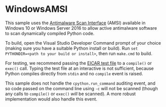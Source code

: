 WindowsAMSI
===========

This sample uses the [Antimalware Scan Interface](https://docs.microsoft.com/windows/win32/amsi/) (AMSI) available in Windows 10 or Windows Server 2016 to allow active antimalware software to scan dynamically compiled Python code.

To build, open the Visual Studio Developer Command prompt of your choice (making sure you have a suitable Python install or build). Run `set PYTHONDIR=<path to your build or install>`, then run `make.cmd` to build.

For testing, we recommend passing the [EICAR test file](http://www.eicar.org/anti_virus_test_file.htm) to a `compile()` or `exec()` call. Typing the test file at an interactive is not sufficient, because Python compiles directly from `stdin` and no `compile` event is raised.

This sample does not handle the `cpython.run_command` auditing event, and so code passed on the command line using `-c` will not be scanned (though any calls to `compile()` or `exec()` _will_ be scanned). A more robust implementation would also handle this event.
